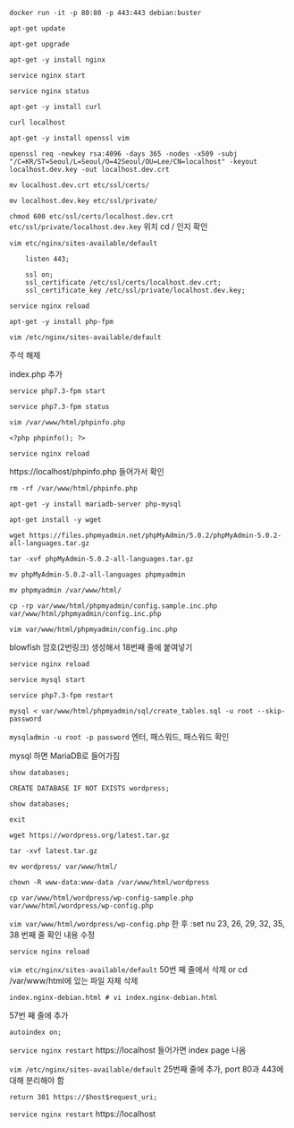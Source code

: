 `docker run -it -p 80:80 -p 443:443 debian:buster`

`apt-get update`

`apt-get upgrade`

`apt-get -y install nginx`

`service nginx start`

`service nginx status`

`apt-get -y install curl`

`curl localhost`

`apt-get -y install openssl vim`

`openssl req -newkey rsa:4096 -days 365 -nodes -x509 -subj "/C=KR/ST=Seoul/L=Seoul/O=42Seoul/OU=Lee/CN=localhost" -keyout localhost.dev.key -out localhost.dev.crt`

`mv localhost.dev.crt etc/ssl/certs/`

`mv localhost.dev.key etc/ssl/private/`

`chmod 600 etc/ssl/certs/localhost.dev.crt etc/ssl/private/localhost.dev.key` 위치 cd / 인지 확인

`vim etc/nginx/sites-available/default` <!--한 후 set nu-->
<!--40번째 줄에 추가하기-->
```
	listen 443;

	ssl on;
	ssl_certificate /etc/ssl/certs/localhost.dev.crt;
	ssl_certificate_key /etc/ssl/private/localhost.dev.key;
```
`service nginx reload` <!--한 후 https://localhost 들어가서 NET::ERR_CERT_INVALID 누르고 thisisunsafe 입력-->



`apt-get -y install php-fpm`

`vim /etc/nginx/sites-available/default` <!-- :set nu -->

주석 해제 <!--63, 66, 69, -->

index.php 추가 <!-- 50번 째 줄-->

`service php7.3-fpm start`

`service php7.3-fpm status`

`vim /var/www/html/phpinfo.php`
```
<?php phpinfo(); ?>
```
`service nginx reload`

https://localhost/phpinfo.php 들어가서 확인

`rm -rf /var/www/html/phpinfo.php`


`apt-get -y install mariadb-server php-mysql`

`apt-get install -y wget`

`wget https://files.phpmyadmin.net/phpMyAdmin/5.0.2/phpMyAdmin-5.0.2-all-languages.tar.gz`

`tar -xvf phpMyAdmin-5.0.2-all-languages.tar.gz`

`mv phpMyAdmin-5.0.2-all-languages phpmyadmin`

`mv phpmyadmin /var/www/html/`

`cp -rp var/www/html/phpmyadmin/config.sample.inc.php var/www/html/phpmyadmin/config.inc.php`

`vim var/www/html/phpmyadmin/config.inc.php`

blowfish 암호(2번링크) 생성해서 18번째 줄에 붙여넣기

`service nginx reload`

`service mysql start`

`service php7.3-fpm restart`

`mysql < var/www/html/phpmyadmin/sql/create_tables.sql -u root --skip-password`

`mysqladmin -u root -p password` 엔터, 패스워드, 패스워드 확인

mysql 하면 MariaDB로 들어가짐

`show databases;`

`CREATE DATABASE IF NOT EXISTS wordpress;`

`show databases;`

`exit`

`wget https://wordpress.org/latest.tar.gz`

`tar -xvf latest.tar.gz`

`mv wordpress/ var/www/html/`

`chown -R www-data:www-data /var/www/html/wordpress`


`cp var/www/html/wordpress/wp-config-sample.php var/www/html/wordpress/wp-config.php`

`vim var/www/html/wordpress/wp-config.php` 한 후 :set nu
23, 26, 29, 32, 35, 38 번째 줄 확인
내용 수정

`service nginx reload`

`vim etc/nginx/sites-available/default`
50번 째 줄에서 삭제 or  cd /var/www/html에 있는 파일 자체 삭제
```
index.nginx-debian.html # vi index.nginx-debian.html
```
57번 째 줄에 추가
```
autoindex on;
```
`service nginx restart`
https://localhost 들어가면 index page 나옴


`vim /etc/nginx/sites-available/default`
25번째 줄에 추가, port 80과 443에 대해 분리해야 함
```
return 301 https://$host$request_uri;
```
`service nginx restart`
https://localhost <!--들어가면 index page 나옴 -->
